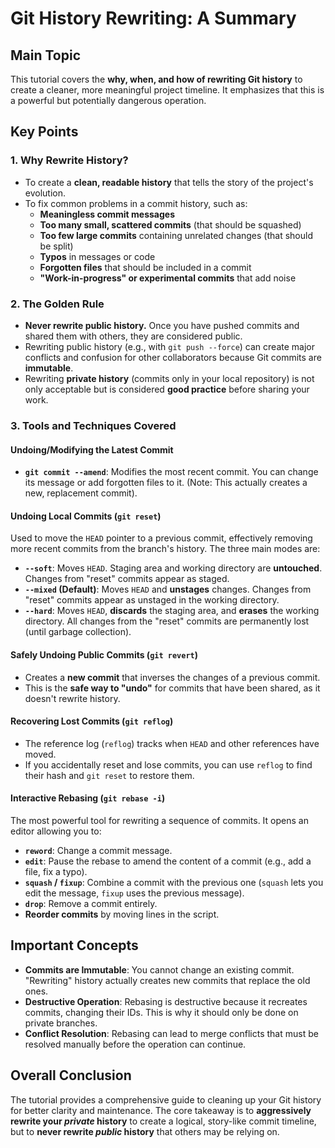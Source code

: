 # Git History Rewriting: A Summary

## Main Topic
This tutorial covers the **why, when, and how of rewriting Git history** to create a cleaner, more meaningful project timeline. It emphasizes that this is a powerful but potentially dangerous operation.

## Key Points

### 1. Why Rewrite History?
*   To create a **clean, readable history** that tells the story of the project's evolution.
*   To fix common problems in a commit history, such as:
    *   **Meaningless commit messages**
    *   **Too many small, scattered commits** (that should be squashed)
    *   **Too few large commits** containing unrelated changes (that should be split)
    *   **Typos** in messages or code
    *   **Forgotten files** that should be included in a commit
    *   **"Work-in-progress" or experimental commits** that add noise

### 2. The Golden Rule
*   **Never rewrite public history.** Once you have pushed commits and shared them with others, they are considered public.
*   Rewriting public history (e.g., with `git push --force`) can create major conflicts and confusion for other collaborators because Git commits are **immutable**.
*   Rewriting **private history** (commits only in your local repository) is not only acceptable but is considered **good practice** before sharing your work.

### 3. Tools and Techniques Covered

#### **Undoing/Modifying the Latest Commit**
*   **`git commit --amend`**: Modifies the most recent commit. You can change its message or add forgotten files to it. (Note: This actually creates a new, replacement commit).

#### **Undoing Local Commits (`git reset`)**
Used to move the `HEAD` pointer to a previous commit, effectively removing more recent commits from the branch's history. The three main modes are:
*   **`--soft`**: Moves `HEAD`. Staging area and working directory are **untouched**. Changes from "reset" commits appear as staged.
*   **`--mixed` (Default)**: Moves `HEAD` and **unstages** changes. Changes from "reset" commits appear as unstaged in the working directory.
*   **`--hard`**: Moves `HEAD`, **discards** the staging area, and **erases** the working directory. All changes from the "reset" commits are permanently lost (until garbage collection).

#### **Safely Undoing Public Commits (`git revert`)**
*   Creates a **new commit** that inverses the changes of a previous commit.
*   This is the **safe way to "undo"** for commits that have been shared, as it doesn't rewrite history.

#### **Recovering Lost Commits (`git reflog`)**
*   The reference log (`reflog`) tracks when `HEAD` and other references have moved.
*   If you accidentally reset and lose commits, you can use `reflog` to find their hash and `git reset` to restore them.

#### **Interactive Rebasing (`git rebase -i`)**
The most powerful tool for rewriting a sequence of commits. It opens an editor allowing you to:
*   **`reword`**: Change a commit message.
*   **`edit`**: Pause the rebase to amend the content of a commit (e.g., add a file, fix a typo).
*   **`squash` / `fixup`**: Combine a commit with the previous one (`squash` lets you edit the message, `fixup` uses the previous message).
*   **`drop`**: Remove a commit entirely.
*   **Reorder commits** by moving lines in the script.

## Important Concepts
*   **Commits are Immutable**: You cannot change an existing commit. "Rewriting" history actually creates new commits that replace the old ones.
*   **Destructive Operation**: Rebasing is destructive because it recreates commits, changing their IDs. This is why it should only be done on private branches.
*   **Conflict Resolution**: Rebasing can lead to merge conflicts that must be resolved manually before the operation can continue.

## Overall Conclusion
The tutorial provides a comprehensive guide to cleaning up your Git history for better clarity and maintenance. The core takeaway is to **aggressively rewrite your *private* history** to create a logical, story-like commit timeline, but to **never rewrite *public* history** that others may be relying on.
